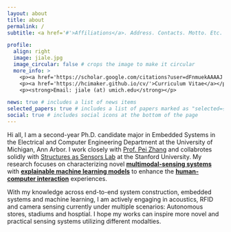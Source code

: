 ```yaml
---
layout: about
title: about
permalink: /
subtitle: <a href='#'>Affiliations</a>. Address. Contacts. Motto. Etc.

profile:
  align: right
  image: jiale.jpg
  image_circular: false # crops the image to make it circular
  more_info: >
    <p><a href='https://scholar.google.com/citations?user=dFnmuekAAAAJ'>Google Scholar</a></p>
    <p><a href='https://hcimaker.github.io/cv/'>Curriculum Vitae</a></p>
    <p><strong>Email: jiale (at) umich.edu</strong></p>

news: true # includes a list of news items
selected_papers: true # includes a list of papers marked as "selected={true}"
social: true # includes social icons at the bottom of the page
---
```


Hi all, I am a second-year Ph.D. candidate major in Embedded Systems in the Electrical and Computer Engineering Department at the University of Michigan, Ann Arbor. I work closely with [Prof. Pei Zhang](https://peizhang.engin.umich.edu/) and collabrotes solidly with [Structures as Sensors Lab](https://noh-lab.stanford.edu/research) at the Stanford University. My research focuses on characterizing novel <strong><u>multimodal-sensing systems</u></strong> with <strong><u>explainable machine learning models</u></strong> to enhance the <strong><u>human-computer interaction</u></strong> experiences. 

With my knowledge across end-to-end system construction, embedded systems and machine learning, I am actively engaging in acoustics, RFID and camera sensing currently under multiple scenarios: Autonomous stores, stadiums and hosptial. I hope my works can inspire more novel and practical sensing systems utilizing different modalties.
